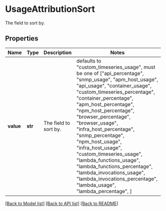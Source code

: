 # UsageAttributionSort

The field to sort by.

## Properties

| Name      | Type    | Description           | Notes                                                                                                                                                                                                                                                                                                                                                                                                                                                                                                                                                           |
| --------- | ------- | --------------------- | --------------------------------------------------------------------------------------------------------------------------------------------------------------------------------------------------------------------------------------------------------------------------------------------------------------------------------------------------------------------------------------------------------------------------------------------------------------------------------------------------------------------------------------------------------------- |
| **value** | **str** | The field to sort by. | defaults to "custom_timeseries_usage", must be one of ["api_percentage", "snmp_usage", "apm_host_usage", "api_usage", "container_usage", "custom_timeseries_percentage", "container_percentage", "apm_host_percentage", "npm_host_percentage", "browser_percentage", "browser_usage", "infra_host_percentage", "snmp_percentage", "npm_host_usage", "infra_host_usage", "custom_timeseries_usage", "lambda_functions_usage", "lambda_functions_percentage", "lambda_invocations_usage", "lambda_invocations_percentage", "lambda_usage", "lambda_percentage", ] |

[[Back to Model list]](README.md#documentation-for-models) [[Back to API list]](README.md#documentation-for-api-endpoints) [[Back to README]](README.md)
